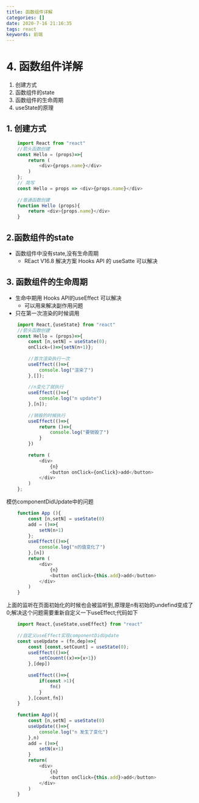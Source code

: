 ```yaml
---
title: 函数组件详解
categories: []
date: 2020-7-16 21:16:35
tags: react
keywords: 前端 
---
```


# 4. 函数组件详解
1. 创建方式
2. 函数组件的state
3. 函数组件的生命周期
4. useState的原理


## 1. 创建方式
```javascript
    import React from "react"
    //箭头函数创建
    const Hello = (props)=>{
        return (
            <div>{props.name}</div>
        )
    };
    // 简写
    const Hello = props => <div>{props.name}</div>
    
    //普通函数创建
    function Hello (props){
        return <div>{props.name}</div>
    }
```

## 2.函数组件的state

- 函数组件中没有state,没有生命周期
    - REact V16.8 解决方案 Hooks API 的 useSatte 可以解决





## 3. 函数组件的生命周期
- 生命中期用 Hooks API的useEffect 可以解决
    - 可以用来解决副作用问题
- 只在第一次渲染的时候调用

``` javascript
    import React,{useState} from "react"
    //箭头函数创建
    const Hello = (props)=>{
        const [n,setN] = useState(0);
        onClick=()=>{setN(n+1)};
        
        //首次渲染执行一次
        useEffect(()=>{
            console.log("渲染了")
        },[]);
        
        //n变化了就执行
        useEffect(()=>{
            console.log("n update")
        },[n]);
        
        //销毁的时候执行
        useEffect(()=>{
            return ()=>{
                console.log("要销毁了")
            }
        })
        
        return (
            <div>
                {n}
                <button onClick={onClick}>add</button>
            </div>
        )
    };

```

模仿componentDidUpdate中的问题
``` javascript
    function App (){
        const [n,setN] = useState(0)
        add = ()=>{
            setN(n+1)
        };
        useEffect(()=>{
            console.log("n的值变化了")
        },[n])
        return (
            <div>
                {n}
                <button onClick={this.add}>add</button>
            </div>
        )
    }
```

上面的监听在页面初始化的时候也会被监听到,原理是n有初始的undefind变成了0;解决这个问题需要重新自定义一下useEffect;代码如下

``` javascript
    import React,{useState,useEffect} from "react"
    
    //自定义useEffect实现componentDidUpdate
    const useUpdate = (fn,dep)=>{
        const [const,setCount] = useState(0);
        useEffect(()=>{
            setCouent((x)=>{x+1})
        },[dep])
        
        useEffect(()=>{
            if(const >1){
                fn()
            }
        },[count,fn])
    }
    
    function App(){
        const [n,setN] = useState(0)
        useUpdate(()=>{
            console.log("n 发生了变化")
        },n)
        add = ()=>{
            setN(x+1)
        }
        return(
            <div>
                {n}
                <button onClick={this.add}>add</button>
            </div>
        )
    }

```




